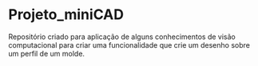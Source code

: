 # Projeto_miniCAD
Repositório criado para aplicação de alguns conhecimentos de visão computacional para criar uma funcionalidade que crie um desenho sobre um perfil de um molde.
